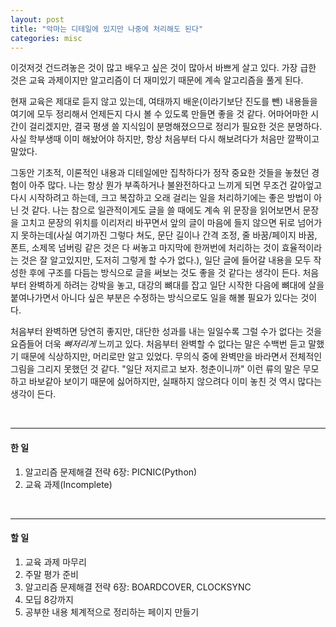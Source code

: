 ```yaml
---
layout: post
title: "악마는 디테일에 있지만 나중에 처리해도 된다"
categories: misc
---
```


이것저것 건드려놓은 것이 많고 배우고 싶은 것이 많아서 바쁘게 살고 있다.
가장 급한 것은 교육 과제이지만 알고리즘이 더 재미있기 때문에 계속 알고리즘을 풀게 된다.

현재 교육은 제대로 듣지 않고 있는데, 여태까지 배운(이라기보단 진도를 뺀) 내용들을 여기에 모두 정리해서 언제든지 다시 볼 수 있도록 만들면 좋을 것 같다.
어마어마한 시간이 걸리겠지만, 결국 평생 쓸 지식임이 분명해졌으므로 정리가 필요한 것은 분명하다. 사실 학부생때 이미 해놨어야 하지만, 항상 처음부터 다시 해보려다가 처음만 깔짝이고 말았다. 

그동안 기초적, 이론적인 내용과 디테일에만 집착하다가 정작 중요한 것들을 놓쳤던 경험이 아주 많다. 나는 항상 뭔가 부족하거나 불완전하다고 느끼게 되면 무조건 갈아엎고 다시 시작하려고 하는데, 크고 복잡하고 오래 걸리는 일을 처리하기에는 좋은 방법이 아닌 것 같다. 나는 참으로 일관적이게도 글을 쓸 때에도 계속 위 문장을 읽어보면서 문장을 고치고 문장의 위치를 이리저리 바꾸면서 앞의 글이 마음에 들지 않으면 뒤로 넘어가지 못하는데(사실 여기까진 그렇다 쳐도, 문단 길이나 간격 조정, 줄 바꿈/페이지 바꿈, 폰트, 소제목 넘버링 같은 것은 다 써놓고 마지막에 한꺼번에 처리하는 것이 효율적이라는 것은 잘 알고있지만, 도저히 그렇게 할 수가 없다.), 일단 글에 들어갈 내용을 모두 작성한 후에 구조를 다듬는 방식으로 글을 써보는 것도 좋을 것 같다는 생각이 든다. 처음부터 완벽하게 하려는 강박을 놓고, 대강의 뼈대를 잡고 일단 시작한 다음에 뼈대에 살을 붙여나가면서 아니다 싶은 부분은 수정하는 방식으로도 일을 해볼 필요가 있다는 것이다.

처음부터 완벽하면 당연히 좋지만, 대단한 성과를 내는 일일수록 그럴 수가 없다는 것을 요즘들어 더욱 *뼈저리게* 느끼고 있다. 처음부터 완벽할 수 없다는 말은 수백번 듣고 말했기 때문에 식상하지만, 머리로만 알고 있었다. 무의식 중에 완벽만을 바라면서 전체적인 그림을 그리지 못했던 것 같다. "일단 저지르고 보자. 청춘이니까" 이런 류의 말은 무모하고 바보같아 보이기 때문에 싫어하지만, 실패하지 않으려다 이미 놓친 것 역시 많다는 생각이 든다.

&nbsp;

-------------------------------------
#### 한 일
  1. 알고리즘 문제해결 전략 6장: PICNIC(Python)
  2. 교육 과제(Incomplete)

&nbsp;
&nbsp;

-------------------------------------
#### 할 일
  1. 교육 과제 마무리
  2. 주말 평가 준비
  3. 알고리즘 문제해결 전략 6장: BOARDCOVER, CLOCKSYNC
  4. 모딥 8강까지
  5. 공부한 내용 체계적으로 정리하는 페이지 만들기

